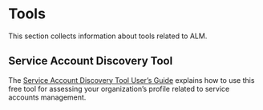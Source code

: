﻿[title]: # (Tools)
[tags]: # (Account Lifecycle Manager,ALM,Active Directory,)
[priority]: # (8000)

# Tools
 
This section collects information about tools related to ALM.

## Service Account Discovery Tool

The [Service Account Discovery Tool User’s Guide](./discovery-tool/) explains how to use this free tool for assessing your organization’s profile related to service accounts management.



  

  
